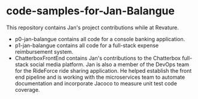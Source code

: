 # code-samples-for-Jan-Balangue
This repository contains Jan's project contributions while at Revature.
* p0-jan-balangue contains all code for a console banking application.
* p1-jan-balangue contains all code for a full-stack expense reimbursement system.
* ChatterboxFrontEnd contains Jan's contributions to the Chatterbox full-stack social media platform.
Jan is also a member of the DevOps team for the RideForce ride sharing application. He helped establish the front end pipeline and is working with the microservices team to automate documentation and incorporate Jacoco to measure unit test code coverage.
